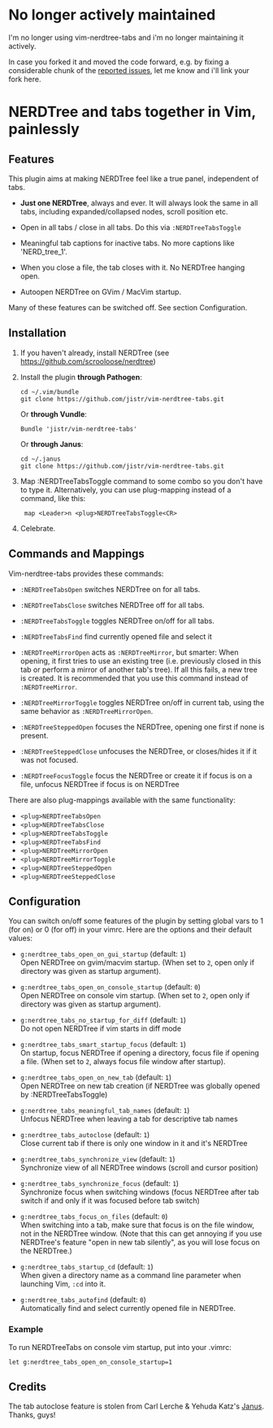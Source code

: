# No longer actively maintained

I'm no longer using vim-nerdtree-tabs and i'm no longer maintaining it
actively.

In case you forked it and moved the code forward, e.g. by fixing a
considerable chunk of
the
[reported issues](https://github.com/jistr/vim-nerdtree-tabs/issues),
let me know and i'll link your fork here.

# NERDTree and tabs together in Vim, painlessly

## Features

This plugin aims at making NERDTree feel like a true panel, independent of tabs.

* **Just one NERDTree**, always and ever. It will always look the same in
  all tabs, including expanded/collapsed nodes, scroll position etc.

* Open in all tabs / close in all tabs. Do this via `:NERDTreeTabsToggle`

* Meaningful tab captions for inactive tabs. No more captions like 'NERD_tree_1'.

* When you close a file, the tab closes with it. No NERDTree hanging open.

* Autoopen NERDTree on GVim / MacVim startup.

Many of these features can be switched off. See section Configuration.

## Installation

1. If you haven't already, install NERDTree (see https://github.com/scrooloose/nerdtree)

2.  Install the plugin **through Pathogen**:

        cd ~/.vim/bundle
        git clone https://github.com/jistr/vim-nerdtree-tabs.git

    Or **through Vundle**:

        Bundle 'jistr/vim-nerdtree-tabs'

    Or **through Janus**:

        cd ~/.janus
        git clone https://github.com/jistr/vim-nerdtree-tabs.git

3. Map :NERDTreeTabsToggle command to some combo so you don't have to type it.
   Alternatively, you can use plug-mapping instead of a command, like this:

        map <Leader>n <plug>NERDTreeTabsToggle<CR>

4. Celebrate.

## Commands and Mappings

Vim-nerdtree-tabs provides these commands:

* `:NERDTreeTabsOpen` switches NERDTree on for all tabs.

* `:NERDTreeTabsClose` switches NERDTree off for all tabs.

* `:NERDTreeTabsToggle` toggles NERDTree on/off for all tabs.

* `:NERDTreeTabsFind` find currently opened file and select it

* `:NERDTreeMirrorOpen` acts as `:NERDTreeMirror`, but smarter: When opening,
  it first tries to use an existing tree (i.e. previously closed in this tab or
  perform a mirror of another tab's tree). If all this fails, a new tree is
  created. It is recommended that you use this command instead of
  `:NERDTreeMirror`.

* `:NERDTreeMirrorToggle` toggles NERDTree on/off in current tab, using
  the same behavior as `:NERDTreeMirrorOpen`.

* `:NERDTreeSteppedOpen` focuses the NERDTree, opening one first if none is present.

* `:NERDTreeSteppedClose` unfocuses the NERDTree, or closes/hides it if it was
  not focused.

* `:NERDTreeFocusToggle` focus the NERDTree or create it if focus is
  on a file, unfocus NERDTree if focus is on NERDTree

There are also plug-mappings available with the same functionality:

* `<plug>NERDTreeTabsOpen`
* `<plug>NERDTreeTabsClose`
* `<plug>NERDTreeTabsToggle`
* `<plug>NERDTreeTabsFind`
* `<plug>NERDTreeMirrorOpen`
* `<plug>NERDTreeMirrorToggle`
* `<plug>NERDTreeSteppedOpen`
* `<plug>NERDTreeSteppedClose`

## Configuration

You can switch on/off some features of the plugin by setting global vars to 1
(for on) or 0 (for off) in your vimrc. Here are the options and their default
values:

* `g:nerdtree_tabs_open_on_gui_startup` (default: `1`)  
  Open NERDTree on gvim/macvim startup. (When set to `2`, 
  open only if directory was given as startup argument).

* `g:nerdtree_tabs_open_on_console_startup` (default: `0`)  
  Open NERDTree on console vim startup. (When set to `2`, 
  open only if directory was given as startup argument).

* `g:nerdtree_tabs_no_startup_for_diff` (default: `1`)  
  Do not open NERDTree if vim starts in diff mode

* `g:nerdtree_tabs_smart_startup_focus` (default: `1`)  
  On startup, focus NERDTree if opening a directory, focus file if opening
  a file. (When set to `2`, always focus file window after startup).

* `g:nerdtree_tabs_open_on_new_tab` (default: `1`)  
  Open NERDTree on new tab creation (if NERDTree was globally opened by
  :NERDTreeTabsToggle)

* `g:nerdtree_tabs_meaningful_tab_names` (default: `1`)  
  Unfocus NERDTree when leaving a tab for descriptive tab names

* `g:nerdtree_tabs_autoclose` (default: `1`)  
  Close current tab if there is only one window in it and it's NERDTree

* `g:nerdtree_tabs_synchronize_view` (default: `1`)  
  Synchronize view of all NERDTree windows (scroll and cursor position)

* `g:nerdtree_tabs_synchronize_focus` (default: `1`)  
  Synchronize focus when switching windows (focus NERDTree after tab switch
  if and only if it was focused before tab switch)

* `g:nerdtree_tabs_focus_on_files` (default: `0`)  
  When switching into a tab, make sure that focus is on the file window,
  not in the NERDTree window. (Note that this can get annoying if you use
  NERDTree's feature "open in new tab silently", as you will lose focus on the
  NERDTree.)

* `g:nerdtree_tabs_startup_cd` (default: `1`)  
  When given a directory name as a command line parameter when launching Vim,
  `:cd` into it.

* `g:nerdtree_tabs_autofind` (default: `0`)  
  Automatically find and select currently opened file in NERDTree.

### Example

To run NERDTreeTabs on console vim startup, put into your .vimrc:

    let g:nerdtree_tabs_open_on_console_startup=1

## Credits

The tab autoclose feature is stolen from Carl Lerche & Yehuda Katz's
[Janus](https://github.com/carlhuda/janus). Thanks, guys!

